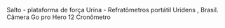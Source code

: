 Salto - plataforma de força
Urina - Refratômetros portátil Uridens , Brasil. 
Câmera Go pro Hero 12
Cronômetro